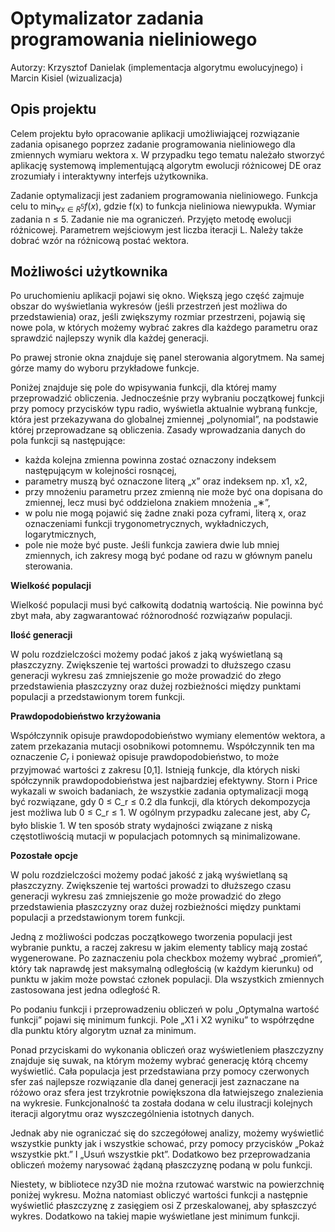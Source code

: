 # Optymalizator zadania programowania nieliniowego

Autorzy: Krzysztof Danielak (implementacja algorytmu ewolucyjnego) i Marcin Kisiel (wizualizacja)

## Opis projektu

Celem projektu było opracowanie aplikacji umożliwiającej rozwiązanie zadania opisanego poprzez zadanie programowania nieliniowego dla zmiennych wymiaru wektora x. W przypadku tego tematu należało stworzyć aplikację systemową implementującą algorytm ewolucji różnicowej DE oraz zrozumiały i interaktywny interfejs użytkownika.


Zadanie optymalizacji jest zadaniem programowania nieliniowego. Funkcja celu to $\min_{\forall x \in R^5} f(x)$, gdzie f(x) to funkcja nieliniowa niewypukła.
Wymiar zadania n $\leq$ 5. Zadanie nie ma ograniczeń. Przyjęto metodę ewolucji różnicowej. Parametrem wejściowym jest liczba iteracji L. Należy także dobrać wzór na różnicową postać wektora.

## Możliwości użytkownika
Po uruchomieniu aplikacji pojawi się okno. Większą jego część zajmuje obszar do wyświetlania wykresów (jeśli przestrzeń jest możliwa do przedstawienia) oraz, jeśli zwiększymy rozmiar przestrzeni, pojawią się nowe pola, w których możemy wybrać zakres dla każdego parametru oraz sprawdzić najlepszy wynik dla każdej generacji. 

Po prawej stronie okna znajduje się panel sterowania algorytmem. Na samej górze mamy do wyboru przykładowe funkcje.

Poniżej znajduje się pole do wpisywania funkcji, dla której mamy przeprowadzić obliczenia. Jednocześnie przy wybraniu początkowej funkcji przy pomocy przycisków typu radio, wyświetla aktualnie wybraną funkcje, która jest przekazywana do globalnej zmiennej „polynomial”, na podstawie której przeprowadzane są obliczenia.
Zasady wprowadzania danych do pola funkcji są następujące:
- każda kolejna zmienna powinna zostać oznaczony indeksem następującym w kolejności rosnącej,
- parametry muszą być oznaczone literą „x” oraz indeksem np. x1, x2,
- przy mnożeniu parametru przez zmienną nie może być ona dopisana do zmiennej, lecz musi być oddzielona znakiem mnożenia „∗”,
- w polu nie mogą pojawić się żadne znaki poza cyframi, literą x, oraz oznaczeniami funkcji trygonometrycznych, wykładniczych, logarytmicznych,
- pole nie może być puste.
Jeśli funkcja zawiera dwie lub mniej zmiennych, ich zakresy mogą być podane od razu w głównym panelu sterowania.


**Wielkość populacji**

Wielkość populacji musi być całkowitą dodatnią wartością. Nie powinna być zbyt mała, aby zagwarantować różnorodność rozwiązańw populacji.


**Ilość generacji**

W polu rozdzielczości możemy podać jakoś z jaką wyświetlaną są płaszczyzny. Zwiększenie tej wartości prowadzi to dłuższego czasu generacji wykresu zaś zmniejszenie go może prowadzić do złego przedstawienia płaszczyzny oraz dużej rozbieżności między punktami populacji a przedstawionym torem funkcji.


**Prawdopodobieństwo krzyżowania**

Współczynnik opisuje prawdopodobieństwo wymiany elementów wektora, a zatem przekazania mutacji osobnikowi potomnemu. Współczynnik ten ma oznaczenie $C_r$ i ponieważ opisuje prawdopodobieństwo, to może przyjmować wartości z zakresu [0,1]. Istnieją funkcje, dla których niski spółczynnik prawdopodobieństwa jest  najbardziej efektywny. Storn i Price wykazali w swoich badaniach, że wszystkie zadania optymalizacji mogą być rozwiązane, gdy 0  $\leq$ C_r $\leq$ 0.2 dla funkcji, dla których dekompozycja jest możliwa lub 0 $\leq$ C_r $\leq$ 1. W ogólnym przypadku zalecane jest, aby $C_r$ było bliskie 1. W ten sposób straty wydajności związane z niską częstotliwością mutacji w populacjach potomnych są minimalizowane.

**Pozostałe opcje**

W polu rozdzielczości możemy podać jakość z jaką wyświetlaną są płaszczyzny. Zwiększenie tej wartości prowadzi to dłuższego czasu generacji wykresu zaś zmniejszenie go może prowadzić do złego przedstawienia płaszczyzny oraz dużej rozbieżności między punktami populacji a przedstawionym torem funkcji.

Jedną z możliwości podczas początkowego tworzenia populacji jest wybranie punktu, a raczej zakresu w jakim elementy tablicy mają zostać wygenerowane. Po zaznaczeniu pola checkbox możemy wybrać „promień”, który tak naprawdę jest maksymalną odległością (w każdym kierunku) od punktu w jakim może powstać członek populacji. Dla wszystkich zmiennych zastosowana jest jedna odległość R. 

Po podaniu funkcji i przeprowadzeniu obliczeń w polu „Optymalna wartość funkcji” pojawi się minimum funkcji. Pole „X1 i X2 wyniku” to współrzędne dla punktu który algorytm uznał za minimum.  

Ponad przyciskami do wykonania obliczeń oraz wyświetleniem płaszczyzny znajduje się suwak, na którym możemy wybrać generację którą chcemy wyświetlić. Cała populacja jest przedstawiana przy pomocy czerwonych sfer zaś najlepsze rozwiązanie dla danej generacji jest zaznaczane na różowo oraz sfera jest trzykrotnie powiększona dla łatwiejszego znalezienia na wykresie. Funkcjonalność ta została dodana w celu ilustracji kolejnych iteracji algorytmu oraz wyszczególnienia istotnych danych.  

Jednak aby nie ograniczać się do szczegółowej analizy, możemy wyświetlić wszystkie punkty jak i wszystkie schować, przy pomocy przycisków „Pokaż wszystkie pkt.” I „Usuń wszystkie pkt”. Dodatkowo bez przeprowadzania obliczeń możemy narysować żądaną płaszczyznę podaną w polu funkcji.

Niestety, w bibliotece nzy3D nie można rzutować warstwic na powierzchnię poniżej wykresu. Można natomiast obliczyć wartości funkcji a następnie wyświetlić płaszczyznę z zasięgiem osi Z przeskalowanej, aby spłaszczyć wykres. Dodatkowo na takiej mapie wyświetlane jest minimum funkcji.
